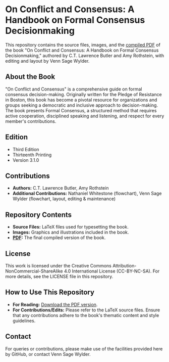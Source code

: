 # On Conflict and Consensus: A Handbook on Formal Consensus Decisionmaking

This repository contains the source files, images, and the [compiled PDF](https://github.com/heaventwig/on-conflict-and-consensus/releases) of the book "On Conflict and Consensus: A Handbook on Formal Consensus Decisionmaking," authored by C.T. Lawrence Butler and Amy Rothstein, with editing and layout by Venn Sage Wylder.

## About the Book
"On Conflict and Consensus" is a comprehensive guide on formal consensus decision-making. Originally written for the Pledge of Resistance in Boston, this book has become a pivotal resource for organizations and groups seeking a democratic and inclusive approach to decision-making. The book presents Formal Consensus, a structured method that requires active cooperation, disciplined speaking and listening, and respect for every member's contributions​​.

## Edition
- Third Edition
- Thirteenth Printing
- Version 3.1.0​​

## Contributions
- **Authors:** C.T. Lawrence Butler, Amy Rothstein
- **Additional Contributions:** Nathaniel Whitestone (flowchart), Venn Sage Wylder (flowchart, layout, editing & maintenance)​​

## Repository Contents
- **Source Files:** LaTeX files used for typesetting the book.
- **Images:** Graphics and illustrations included in the book.
- **[PDF](https://github.com/heaventwig/on-conflict-and-consensus/blob/b8c9587e55058625c82388f559d09f564116988d/consensus.pdf):** The final compiled version of the book.

## License
This work is licensed under the Creative Commons Attribution-NonCommercial-ShareAlike 4.0 International License (CC-BY-NC-SA). For more details, see the LICENSE file in this repository.

## How to Use This Repository
- **For Reading:** [Download the PDF version](https://github.com/heaventwig/on-conflict-and-consensus/blob/b8c9587e55058625c82388f559d09f564116988d/consensus.pdf).
- **For Contributions/Edits:** Please refer to the LaTeX source files. Ensure that any contributions adhere to the book's thematic content and style guidelines.

## Contact
For queries or contributions, please make use of the facilities provided here by GitHub, or contact Venn Sage Wylder.
